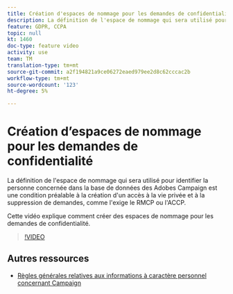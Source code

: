 ```yaml
---
title: Création d'espaces de nommage pour les demandes de confidentialité dans Adobe Campaign Standard (ACS)
description: La définition de l'espace de nommage qui sera utilisé pour identifier la personne concernée dans la base de données des Adobes Campaign est une condition préalable à la création d'un accès à la vie privée et à la suppression de demandes, comme l'exige le RMCP ou l'ACCP. Cette vidéo explique comment créer des espaces de nommage pour les demandes de confidentialité.
feature: GDPR, CCPA
topic: null
kt: 1460
doc-type: feature video
activity: use
team: TM
translation-type: tm+mt
source-git-commit: a2f194821a9ce06272eaed979ee2d8c62cccac2b
workflow-type: tm+mt
source-wordcount: '123'
ht-degree: 5%

---
```



# Création d’espaces de nommage pour les demandes de confidentialité

La définition de l&#39;espace de nommage qui sera utilisé pour identifier la personne concernée dans la base de données des Adobes Campaign est une condition préalable à la création d&#39;un accès à la vie privée et à la suppression de demandes, comme l&#39;exige le RMCP ou l&#39;ACCP.

Cette vidéo explique comment créer des espaces de nommage pour les demandes de confidentialité.

>[!VIDEO](https://video.tv.adobe.com/v/22600?quality=12)

## Autres ressources

* [Règles générales relatives aux informations à caractère personnel concernant Campaign](https://helpx.adobe.com/fr/campaign/kb/campaign-privacy-overview.html)
